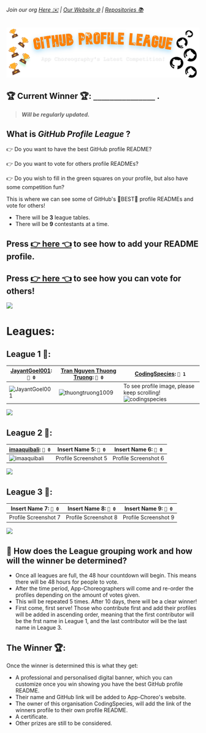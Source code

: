 ###### Join our org [Here ✉️](https://github.com/App-Choreography/Get-An-Invite/issues/new?assignees=CodingSpecies&labels=Organisation+Invite%21+%F0%9F%93%A8&template=please-can-i-join-this-organisation------.md&title=Please+Can+I+Join+This+Organisation%3F+%F0%9F%A5%BA%F0%9F%99%8F") | [Our Website 🌐](https://app-choreography.github.io/) | [Repositories 📚](https://github.com/orgs/App-Choreography/repositories)

![banner](./banner.png)

## 🏆 Current Winner 🏆: `_______________` . 

> ##### Will be regularly updated.

## What is *GitHub Profile League* ?
👉 Do you want to have the best GitHub profile README?

👉 Do you want to vote for others profile READMEs?

👉 Do you wish to fill in the green squares on your profile, but also have some competition fun?

This is where we can see some of GitHub's 💫BEST💫 profile READMEs and vote for others! 

- There will be **3** league tables.
- There will be **9** contestants at a time.
   

## Press [👉 here 👈](./EnterProfile.md) to see how to add your README profile.
## Press [👉 here 👈](./HowToVote.md) to see how you can vote for others!

![](https://user-images.githubusercontent.com/73097560/115834477-dbab4500-a447-11eb-908a-139a6edaec5c.gif)

# Leagues:

## League 1 🥇:

| [JayantGoel001](https://github.com/JayantGoel001): `🏅 0` | [Tran Nguyen Thuong Truong](https://github.com/thuongtruong1009): `🏅 0`| [CodingSpecies](https://github.com/CodingSpecies): `🏅 1`|
| -------- | -------- | -------- |
| ![JayantGoel001](https://user-images.githubusercontent.com/54479676/173868435-d044ef00-2b4c-4526-8c09-dd7fd1786247.png) | ![thuongtruong1009](https://user-images.githubusercontent.com/71834167/174098296-dd8d9f2f-90ca-4341-967a-c58268befd24.png) | To see profile image, please keep scrolling! ![codingspecies](https://user-images.githubusercontent.com/70807500/172232195-bab6fd2c-d8a2-4321-97b6-90fe2de4e255.png) |

![](https://user-images.githubusercontent.com/73097560/115834477-dbab4500-a447-11eb-908a-139a6edaec5c.gif)

## League 2 🥈:

| [imaaquibali](https://github.com/imaaquibali): `🏅 0`| Insert Name 5: `🏅 0` | Insert Name 6: `🏅 0`|
| -------- | -------- | -------- |
| ![imaaquibali](https://user-images.githubusercontent.com/84700316/174264125-68858792-a98a-4379-a6d0-025b64a7f70b.png) | Profile Screenshot 5 | Profile Screenshot 6 |

![](https://user-images.githubusercontent.com/73097560/115834477-dbab4500-a447-11eb-908a-139a6edaec5c.gif)

## League 3 🥉:

| Insert Name 7: `🏅 0` | Insert Name 8: `🏅 0` | Insert Name 9: `🏅 0` |
| -------- | -------- | -------- |
| Profile Screenshot 7 | Profile Screenshot 8 | Profile Screenshot 9 |

![](https://user-images.githubusercontent.com/73097560/115834477-dbab4500-a447-11eb-908a-139a6edaec5c.gif)


## 🎯 How does the League grouping work and how will the winner be determined?

- Once all leagues are full, the 48 hour countdown will begin. This means there will be 48 hours for people to vote.
- After the time period, App-Choreographers will come and re-order the profiles depending on the amount of votes given.
- This will be repeated 5 times. After 10 days, there will be a clear winner!
- First come, first serve! Those who contribute first and add their profiles will be added in ascending order, meaning that the first contributor will be the frst name in League 1, and the last contributor will be the last name in League 3.

## The Winner 🏆:
Once the winner is determined this is what they get:

- A professional and personalised digital banner, which you can customize once you win showing you have the best GitHub profile README.
- Their name and GitHub link will be added to App-Choreo's website.
- The owner of this organisation CodingSpecies, will add the link of the winners profile to their own profile README.
- A certificate.
- Other prizes are still to be considered.

